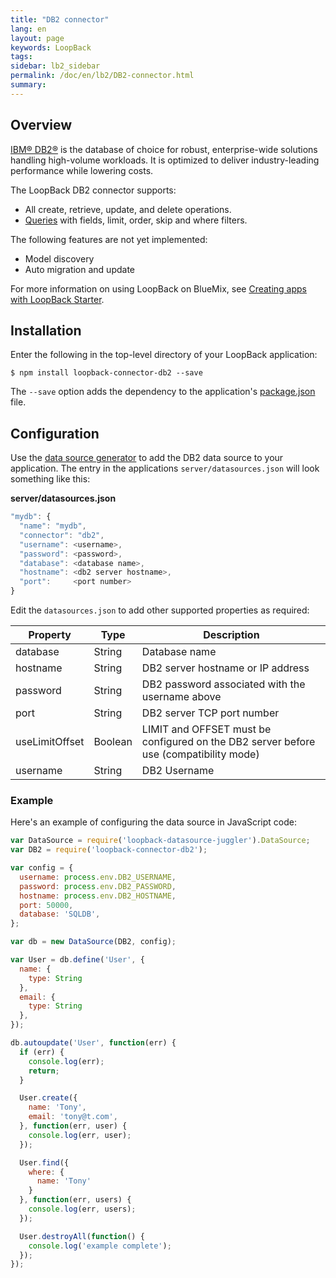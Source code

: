 ```yaml
---
title: "DB2 connector"
lang: en
layout: page
keywords: LoopBack
tags:
sidebar: lb2_sidebar
permalink: /doc/en/lb2/DB2-connector.html
summary:
---
```


## Overview

[IBM® DB2®](http://www-01.ibm.com/software/data/db2/) is the database of choice for robust, enterprise-wide solutions handling high-volume workloads.
It is optimized to deliver industry-leading performance while lowering costs.

The LoopBack DB2 connector supports:

* All create, retrieve, update, and delete operations.
* [Queries](/doc/en/lb2/Querying-data.html) with fields, limit, order, skip and where filters.

The following features are not yet implemented:

* Model discovery
* Auto migration and update

For more information on using LoopBack on BlueMix, see [Creating apps with LoopBack Starter](https://www.ng.bluemix.net/docs/starters/LoopBack/index.html).

## Installation

Enter the following in the top-level directory of your LoopBack application:

```shell
$ npm install loopback-connector-db2 --save
```

The `--save` option adds the dependency to the application's [package.json](/doc/en/lb2/package.json.html) file.

## Configuration

Use the [data source generator](https://docs.strongloop.com/display/public/LB/Data+source+generator) to add the DB2 data source to your application.
The entry in the applications `server/datasources.json` will look something like this:

**server/datasources.json**

```javascript
"mydb": {
  "name": "mydb",
  "connector": "db2",
  "username": <username>,
  "password": <password>,
  "database": <database name>,
  "hostname": <db2 server hostname>,
  "port":     <port number>
}
```

Edit the `datasources.json` to add other supported properties as required:

<table>
  <thead>
    <tr>
      <th>Property</th>
      <th>Type</th>
      <th>Description</th>
    </tr>
  </thead>
  <tbody>
    <tr>
      <td>database</td>
      <td>String</td>
      <td>Database name</td>
    </tr>
    <tr>
      <td>hostname</td>
      <td>String</td>
      <td>DB2 server hostname or IP address</td>
    </tr>
    <tr>
      <td>password</td>
      <td>String</td>
      <td>DB2 password associated with the username above</td>
    </tr>
    <tr>
      <td>port</td>
      <td>String</td>
      <td>DB2 server TCP port number</td>
    </tr>
    <tr>
      <td>useLimitOffset</td>
      <td>Boolean</td>
      <td>LIMIT and OFFSET must be configured on the DB2 server before use (compatibility mode)</td>
    </tr>
    <tr>
      <td>username</td>
      <td>String</td>
      <td>DB2 Username</td>
    </tr>
  </tbody>
</table>

### Example

Here's an example of configuring the data source in JavaScript code:

```javascript
var DataSource = require('loopback-datasource-juggler').DataSource;
var DB2 = require('loopback-connector-db2');

var config = {
  username: process.env.DB2_USERNAME,
  password: process.env.DB2_PASSWORD,
  hostname: process.env.DB2_HOSTNAME,
  port: 50000,
  database: 'SQLDB',
};

var db = new DataSource(DB2, config);

var User = db.define('User', {
  name: {
    type: String
  },
  email: {
    type: String
  },
});

db.autoupdate('User', function(err) {
  if (err) {
    console.log(err);
    return;
  }

  User.create({
    name: 'Tony',
    email: 'tony@t.com',
  }, function(err, user) {
    console.log(err, user);
  });

  User.find({
    where: {
      name: 'Tony'
    }
  }, function(err, users) {
    console.log(err, users);
  });

  User.destroyAll(function() {
    console.log('example complete');
  });
});
```